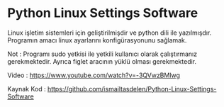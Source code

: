 # Python Linux Settings Software

Linux işletim sistemleri için geliştirilmişdir ve python dili ile
yazılmışdır. Programın amacı linux ayarlarını konfigürasyonunu sağlamak.

Not : Programı sudo yetkisi ile yetkili kullanıcı olarak çalıştırmanız
gerekmektedir. Ayrıca figlet aracının yüklü olması gerekmektedir.

Video : https://www.youtube.com/watch?v=-3QVwzBMlwg

Kaynak Kod : https://github.com/ismailtasdelen/Python-Linux-Settings-Software
